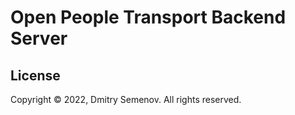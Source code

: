 # Open People Transport Backend Server

## License

Copyright © 2022, Dmitry Semenov. All rights reserved.
